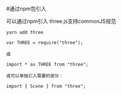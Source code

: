 #通过npm包引入

可以通过npm引入
three.js支持commonJS规范

```
yarn add three

var THREE = require("three");

或

import * as THREE from "three";

或可以单独引入需要的部分：

import { Scene } from "three";

```
